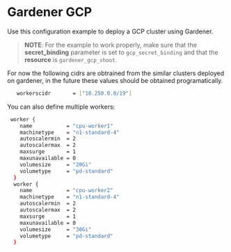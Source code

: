 # Gardener GCP

Use this configuration example to deploy a GCP cluster using Gardener.
 >**NOTE**: For the example to work properly, make sure that the **secret_binding** parameter is set to `gcp_secret_binding` and that the **resource** is `gardener_gcp_shoot`.

For now the following cidrs are obtrained from the similar clusters deployed on gardener, in the future these values should be obtained programatically.
```bash
   workerscidr       = ["10.250.0.0/19"]
```

You can also define multiple workers:
```bash
 worker {
    name           = "cpu-worker1"
    machinetype    = "n1-standard-4"
    autoscalermin  = 2
    autoscalermax  = 2
    maxsurge       = 1
    maxunavailable = 0
    volumesize     = "20Gi"
    volumetype     = "pd-standard"
  }
  worker {
    name           = "cpu-worker2"
    machinetype    = "n1-standard-4"
    autoscalermin  = 2
    autoscalermax  = 2
    maxsurge       = 1
    maxunavailable = 0
    volumesize     = "30Gi"
    volumetype     = "pd-standard"
  }
```



